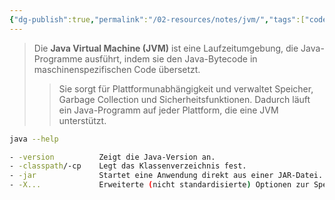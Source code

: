 ```yaml
---
{"dg-publish":true,"permalink":"/02-resources/notes/jvm/","tags":["code/java"],"noteIcon":"","updated":"2024-10-26T21:17:22.810+02:00"}
---
```


>Die **Java Virtual Machine (JVM)** ist eine Laufzeitumgebung, die Java-Programme ausführt, indem sie den Java-Bytecode in maschinenspezifischen Code übersetzt. 
>>Sie sorgt für Plattformunabhängigkeit und verwaltet Speicher, Garbage Collection und Sicherheitsfunktionen. Dadurch läuft ein Java-Programm auf jeder Plattform, die eine JVM unterstützt.

```bash
java --help

- -version          Zeigt die Java-Version an.
- -classpath/-cp    Legt das Klassenverzeichnis fest.
- -jar              Startet eine Anwendung direkt aus einer JAR-Datei.
- -X...             Erweiterte (nicht standardisierte) Optionen zur Speicherverwaltung und Diagnose.

```